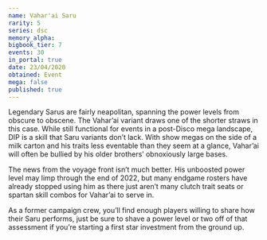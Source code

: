 ```yaml
---
name: Vahar'ai Saru
rarity: 5
series: dsc
memory_alpha:
bigbook_tier: 7
events: 30
in_portal: true
date: 23/04/2020
obtained: Event
mega: false
published: true
---
```


Legendary Sarus are fairly neapolitan, spanning the power levels from obscure to obscene. The Vahar’ai variant draws one of the shorter straws in this case. While still functional for events in a post-Disco mega landscape, DIP is a skill that Saru variants don’t lack. With show megas on the side of a milk carton and his traits less eventable than they seem at a glance, Vahar’ai will often be bullied by his older brothers’ obnoxiously large bases.

The news from the voyage front isn’t much better. His unboosted power level may limp through the end of 2022, but many endgame rosters have already stopped using him as there just aren’t many clutch trait seats or spartan skill combos for Vahar’ai to serve in.

As a former campaign crew, you’ll find enough players willing to share how their Saru performs, just be sure to shave a power level or two off of that assessment if you’re starting a first star investment from the ground up.
